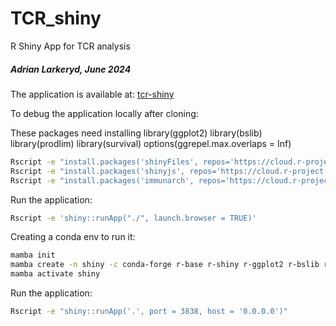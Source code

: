# TCR_shiny
R Shiny App for TCR analysis

##### Adrian Larkeryd, June 2024


The application is available at: [tcr-shiny](https://software.icr.ac.uk/app/tcr-shiny-test)

To debug the application locally after cloning:

These packages need installing
library(ggplot2)
library(bslib)
library(prodlim)
library(survival)
options(ggrepel.max.overlaps = Inf)

```bash
Rscript -e "install.packages('shinyFiles', repos='https://cloud.r-project.org')" 
Rscript -e "install.packages('shinyjs', repos='https://cloud.r-project.org')" 
Rscript -e "install.packages('immunarch', repos='https://cloud.r-project.org')" 
```

Run the application:
```bash
Rscript -e 'shiny::runApp("./", launch.browser = TRUE)'
```

Creating a conda env to run it:
```bash
mamba init
mamba create -n shiny -c conda-forge r-base r-shiny r-ggplot2 r-bslib r-prodlim r-survival r-shinyFiles r-shinyjs r-immunarch
mamba activate shiny
```

Run the application:
```bash
Rscript -e "shiny::runApp('.', port = 3838, host = '0.0.0.0')"
```

